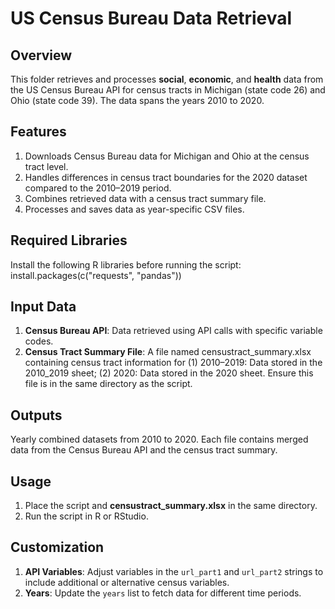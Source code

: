 # **US Census Bureau Data Retrieval**

## **Overview**
This folder retrieves and processes **social**, **economic**, and **health** data from the US Census Bureau API for census tracts in Michigan (state code 26) and Ohio (state code 39). The data spans the years 2010 to 2020.

## **Features**
1. Downloads Census Bureau data for Michigan and Ohio at the census tract level.
2. Handles differences in census tract boundaries for the 2020 dataset compared to the 2010–2019 period.
3. Combines retrieved data with a census tract summary file.
4. Processes and saves data as year-specific CSV files.

## **Required Libraries**
Install the following R libraries before running the script:
install.packages(c("requests", "pandas"))

## **Input Data**
1. **Census Bureau API**: Data retrieved using API calls with specific variable codes.
2. **Census Tract Summary File**: A file named censustract_summary.xlsx containing census tract information for (1) 2010–2019: Data stored in the 2010_2019 sheet; (2) 2020: Data stored in the 2020 sheet. Ensure this file is in the same directory as the script.

## **Outputs**
Yearly combined datasets from 2010 to 2020. Each file contains merged data from the Census Bureau API and the census tract summary.

## **Usage**
1. Place the script and **censustract_summary.xlsx** in the same directory.
2. Run the script in R or RStudio.

## **Customization**
1. **API Variables**: Adjust variables in the `url_part1` and `url_part2` strings to include additional or alternative census variables.
2. **Years**: Update the `years` list to fetch data for different time periods.